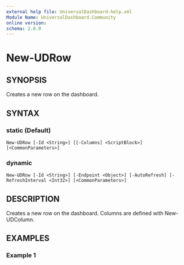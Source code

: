 ```yaml
---
external help file: UniversalDashboard-help.xml
Module Name: UniversalDashboard.Community
online version: 
schema: 2.0.0
---
```


# New-UDRow

## SYNOPSIS
Creates a new row on the dashboard.

## SYNTAX

### static (Default)
```
New-UDRow [-Id <String>] [[-Columns] <ScriptBlock>] [<CommonParameters>]
```

### dynamic
```
New-UDRow [-Id <String>] [-Endpoint <Object>] [-AutoRefresh] [-RefreshInterval <Int32>] [<CommonParameters>]
```

## DESCRIPTION
Creates a new row on the dashboard. Columns are defined with New-UDColumn.

## EXAMPLES

### Example 1
```
PS C:\> New-UDRow {
	New-UDColumn -Size 6 {
	
	}
	New-UDColumn -Size 6 {
	
	}
}
```

Defines a row with two columns are equal size.

### Example 2
```
PS C:\> New-UDRow {
	New-UDColumn -Size 6 {
		New-UDRow {
			New-UDColumn -Size 6 {
			
			}
			New-UDColumn -Size 6 {
			
			}
		}
	}
	New-UDColumn -Size 6 {
	
	}
}
```

Defines a row with two columns are equal size. Inside the first column is another row with two columns.

## PARAMETERS

### -AutoRefresh
Whether this row should autorefresh. 

```yaml
Type: SwitchParameter
Parameter Sets: dynamic
Aliases: 

Required: False
Position: Named
Default value: None
Accept pipeline input: False
Accept wildcard characters: False
```

### -Columns
The columns to define for the row. These columns should be defined using New-UDColumn.

```yaml
Type: ScriptBlock
Parameter Sets: static
Aliases: 

Required: False
Position: 0
Default value: None
Accept pipeline input: False
Accept wildcard characters: False
```

### -Endpoint
The endpoint to call when generating the content for this row. 

```yaml
Type: Object
Parameter Sets: dynamic
Aliases: 

Required: False
Position: Named
Default value: None
Accept pipeline input: False
Accept wildcard characters: False
```

### -Id
The ID of the row. This is the HTML markup ID.

```yaml
Type: String
Parameter Sets: (All)
Aliases: 

Required: False
Position: Named
Default value: None
Accept pipeline input: False
Accept wildcard characters: False
```

### -RefreshInterval
The number of seconds between refreshes. 

```yaml
Type: Int32
Parameter Sets: dynamic
Aliases: 

Required: False
Position: Named
Default value: None
Accept pipeline input: False
Accept wildcard characters: False
```

### CommonParameters
This cmdlet supports the common parameters: -Debug, -ErrorAction, -ErrorVariable, -InformationAction, -InformationVariable, -OutVariable, -OutBuffer, -PipelineVariable, -Verbose, -WarningAction, and -WarningVariable. For more information, see about_CommonParameters (http://go.microsoft.com/fwlink/?LinkID=113216).

## INPUTS

### None

## OUTPUTS

### System.Object

## NOTES

## RELATED LINKS

